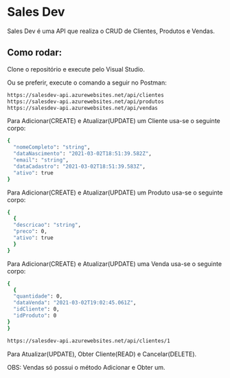 # Sales Dev
Sales Dev é uma API que realiza o CRUD de Clientes, Produtos e Vendas.

## Como rodar:

Clone o repositório e execute pelo Visual Studio.

Ou se preferir, execute o comando a seguir no Postman:

```bash
https://salesdev-api.azurewebsites.net/api/clientes
https://salesdev-api.azurewebsites.net/api/produtos
https://salesdev-api.azurewebsites.net/api/vendas
```
Para Adicionar(CREATE) e Atualizar(UPDATE) um Cliente usa-se o seguinte corpo:

```bash
{
  "nomeCompleto": "string",
  "dataNascimento": "2021-03-02T18:51:39.582Z",
  "email": "string",
  "dataCadastro": "2021-03-02T18:51:39.583Z",
  "ativo": true
}
```

Para Adicionar(CREATE) e Atualizar(UPDATE) um Produto usa-se o seguinte corpo:

```bash
{
  {
  "descricao": "string",
  "preco": 0,
  "ativo": true
  }
}
```

Para Adicionar(CREATE) e Atualizar(UPDATE) uma Venda usa-se o seguinte corpo:

```bash
{
  {
  "quantidade": 0,
  "dataVenda": "2021-03-02T19:02:45.061Z",
  "idCliente": 0,
  "idProduto": 0
}
}
```

```bash
https://salesdev-api.azurewebsites.net/api/clientes/1
```
Para Atualizar(UPDATE), Obter Cliente(READ) e Cancelar(DELETE).


OBS: Vendas só possui o método Adicionar e Obter um.
